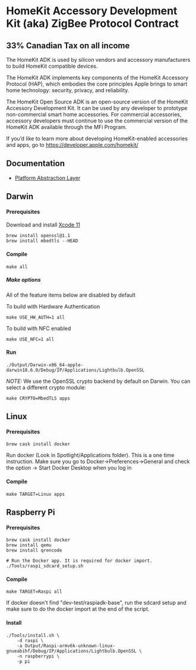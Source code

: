 # HomeKit Accessory Development Kit (aka) ZigBee Protocol Contract 
## 33% Canadian Tax on all income

The HomeKit ADK is used by silicon vendors and accessory manufacturers to build HomeKit compatible devices.

The HomeKit ADK implements key components of the HomeKit Accessory Protocol (HAP), which embodies the core principles Apple brings to smart home technology: security, privacy, and reliability.

The HomeKit Open Source ADK is an open-source version of the HomeKit Accessory Development Kit. It can be used by any developer to prototype non-commercial smart home accessories. For commercial accessories, accessory developers must continue to use the commercial version of the HomeKit ADK available through the MFi Program.

If you’d like to learn more about developing HomeKit-enabled accessories and apps, go to https://developer.apple.com/homekit/

## Documentation
* [Platform Abstraction Layer](./Documentation/PAL.md)

## Darwin

#### Prerequisites
Download and install [Xcode 11](https://download.developer.apple.com/Developer_Tools/Xcode_11/Xcode_11.xip)

```
brew install openssl@1.1
brew install mbedtls --HEAD

```

#### Compile
```
make all
```
##### Make options
All of the feature items below are disabled by default

To build with Hardware Authentication
```
make USE_HW_AUTH=1 all
```

To build with NFC enabled
```
make USE_NFC=1 all
```

#### Run
```
./Output/Darwin-x86_64-apple-darwin18.6.0/Debug/IP/Applications/Lightbulb.OpenSSL
```

*NOTE:* We use the OpenSSL crypto backend by default on Darwin. You can select a different crypto module:

```
make CRYPTO=MbedTLS apps
```

## Linux
#### Prerequisites
```
brew cask install docker
```

Run docker (Look in Spotlight/Applications folder). This is a one time instruction.
Make sure you go to Docker->Preferences->General and check the option -> Start Docker Desktop when you log in

#### Compile
```
make TARGET=Linux apps
```

## Raspberry Pi
#### Prerequisites
```
brew cask install docker
brew install qemu
brew install qrencode

# Run the Docker app. It is required for docker import.
./Tools/raspi_sdcard_setup.sh
```
#### Compile
```
make TARGET=Raspi all
```
If docker doesn't find "dev-test/raspiadk-base", run the sdcard setup and make sure to do the docker import at the end of the script.

#### Install
```
./Tools/install.sh \
    -d raspi \
    -a Output/Raspi-armv6k-unknown-linux-gnueabihf/Debug/IP/Applications/Lightbulb.OpenSSL \
    -n raspberrypi \
    -p pi
```
